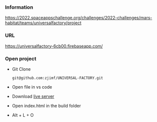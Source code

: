 ### Information
https://2022.spaceappschallenge.org/challenges/2022-challenges/mars-habitat/teams/universalfactory/project

### URL

https://universalfactory-6cb00.firebaseapp.com/

### Open project
- Git Clone

  ```
  git@github.com:zjimf/UNIVERSAL-FACTORY.git
  ```

- Open file in vs code

- Download [live server](https://marketplace.visualstudio.com/items?itemName=ritwickdey.LiveServer)

- Open index.html in the build folder

- Alt + L + O
